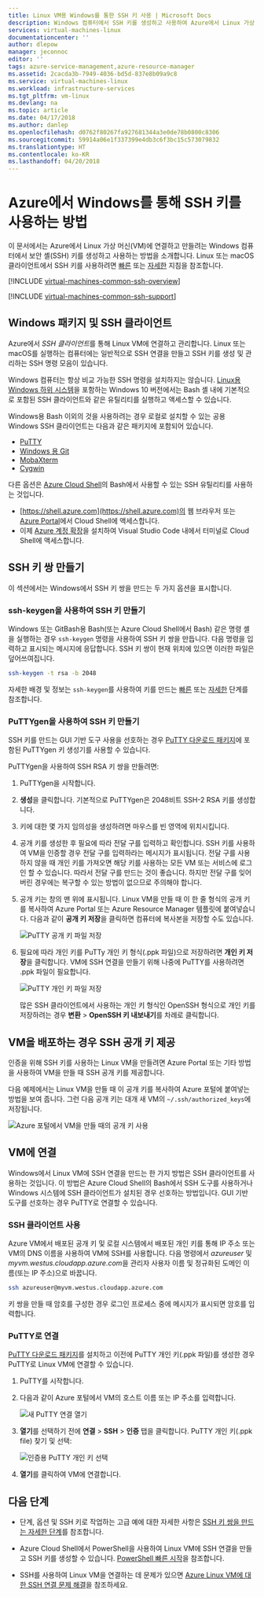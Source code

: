 ```yaml
---
title: Linux VM용 Windows를 통한 SSH 키 사용 | Microsoft Docs
description: Windows 컴퓨터에서 SSH 키를 생성하고 사용하여 Azure에서 Linux 가상 머신에 연결하는 방법에 대해 알아봅니다.
services: virtual-machines-linux
documentationcenter: ''
author: dlepow
manager: jeconnoc
editor: ''
tags: azure-service-management,azure-resource-manager
ms.assetid: 2cacda3b-7949-4036-bd5d-837e8b09a9c8
ms.service: virtual-machines-linux
ms.workload: infrastructure-services
ms.tgt_pltfrm: vm-linux
ms.devlang: na
ms.topic: article
ms.date: 04/17/2018
ms.author: danlep
ms.openlocfilehash: d0762f80267fa927681344a3e0de78b0800c8306
ms.sourcegitcommit: 59914a06e1f337399e4db3c6f3bc15c573079832
ms.translationtype: HT
ms.contentlocale: ko-KR
ms.lasthandoff: 04/20/2018
---
```

# <a name="how-to-use-ssh-keys-with-windows-on-azure"></a>Azure에서 Windows를 통해 SSH 키를 사용하는 방법

이 문서에서는 Azure에서 Linux 가상 머신(VM)에 연결하고 만들려는 Windows 컴퓨터에서 보안 셸(SSH) 키를 생성하고 사용하는 방법을 소개합니다. Linux 또는 macOS 클라이언트에서 SSH 키를 사용하려면 [빠른](mac-create-ssh-keys.md) 또는 [자세한](create-ssh-keys-detailed.md) 지침을 참조합니다.

[!INCLUDE [virtual-machines-common-ssh-overview](../../../includes/virtual-machines-common-ssh-overview.md)]

[!INCLUDE [virtual-machines-common-ssh-support](../../../includes/virtual-machines-common-ssh-support.md)]

## <a name="windows-packages-and-ssh-clients"></a>Windows 패키지 및 SSH 클라이언트
Azure에서 *SSH 클라이언트*를 통해 Linux VM에 연결하고 관리합니다. Linux 또는 macOS를 실행하는 컴퓨터에는 일반적으로 SSH 연결을 만들고 SSH 키를 생성 및 관리하는 SSH 명령 모음이 있습니다. 

Windows 컴퓨터는 항상 비교 가능한 SSH 명령을 설치하지는 않습니다. [Linux용 Windows 하위 시스템](https://docs.microsoft.com/windows/wsl/about)을 포함하는 Windows 10 버전에서는 Bash 셸 내에 기본적으로 포함된 SSH 클라이언트와 같은 유틸리티를 실행하고 액세스할 수 있습니다. 

Windows용 Bash 이외의 것을 사용하려는 경우 로컬로 설치할 수 있는 공용 Windows SSH 클라이언트는 다음과 같은 패키지에 포함되어 있습니다.

* [PuTTY](http://www.chiark.greenend.org.uk/~sgtatham/putty/)
* [Windows 용 Git](https://git-for-windows.github.io/)
* [MobaXterm](http://mobaxterm.mobatek.net/)
* [Cygwin](https://cygwin.com/)

다른 옵션은 [Azure Cloud Shell](../../cloud-shell/overview.md)의 Bash에서 사용할 수 있는 SSH 유틸리티를 사용하는 것입니다. 

* [https://shell.azure.com](https://shell.azure.com)의 웹 브라우저 또는 [Azure Portal](https://portal.azure.com)에서 Cloud Shell에 액세스합니다. 
* 이제 [Azure 계정 확장](https://marketplace.visualstudio.com/items?itemName=ms-vscode.azure-account)을 설치하여 Visual Studio Code 내에서 터미널로 Cloud Shell에 액세스합니다.

## <a name="create-an-ssh-key-pair"></a>SSH 키 쌍 만들기
이 섹션에서는 Windows에서 SSH 키 쌍을 만드는 두 가지 옵션을 표시합니다.

### <a name="create-ssh-keys-with-ssh-keygen"></a>ssh-keygen을 사용하여 SSH 키 만들기

Windows 또는 GitBash용 Bash(또는 Azure Cloud Shell에서 Bash) 같은 명령 셸을 실행하는 경우 `ssh-keygen` 명령을 사용하여 SSH 키 쌍을 만듭니다. 다음 명령을 입력하고 표시되는 메시지에 응답합니다. SSH 키 쌍이 현재 위치에 있으면 이러한 파일은 덮어쓰여집니다. 

```bash
ssh-keygen -t rsa -b 2048
```

자세한 배경 및 정보는 `ssh-keygen`를 사용하여 키를 만드는 [빠른](mac-create-ssh-keys.md) 또는 [자세한](create-ssh-keys-detailed.md) 단계를 참조합니다.

### <a name="create-ssh-keys-with-puttygen"></a>PuTTYgen을 사용하여 SSH 키 만들기

SSH 키를 만드는 GUI 기반 도구 사용을 선호하는 경우 [PuTTY 다운로드 패키지](http://www.chiark.greenend.org.uk/~sgtatham/putty/download.html)에 포함된 PuTTYgen 키 생성기를 사용할 수 있습니다. 

PuTTYgen을 사용하여 SSH RSA 키 쌍을 만들려면:

1. PuTTYgen을 시작합니다.

2. **생성**을 클릭합니다. 기본적으로 PuTTYgen은 2048비트 SSH-2 RSA 키를 생성합니다.

4. 키에 대한 몇 가지 임의성을 생성하려면 마우스를 빈 영역에 위치시킵니다.

5. 공개 키를 생성한 후 필요에 따라 전달 구를 입력하고 확인합니다. SSH 키를 사용하여 VM을 인증할 경우 전달 구를 입력하라는 메시지가 표시됩니다. 전달 구를 사용하지 않을 때 개인 키를 가져오면 해당 키를 사용하는 모든 VM 또는 서비스에 로그인 할 수 있습니다. 따라서 전달 구를 만드는 것이 좋습니다. 하지만 전달 구를 잊어버린 경우에는 복구할 수 있는 방법이 없으므로 주의해야 합니다.

6. 공개 키는 창의 맨 위에 표시됩니다. Linux VM을 만들 때 이 한 줄 형식의 공개 키를 복사하여 Azure Portal 또는 Azure Resource Manager 템플릿에 붙여넣습니다. 다음과 같이 **공개 키 저장**을 클릭하면 컴퓨터에 복사본을 저장할 수도 있습니다.

    ![PuTTY 공개 키 파일 저장](./media/ssh-from-windows/save-public-key.png)

7. 필요에 따라 개인 키를 PuTTy 개인 키 형식(.ppk 파일)으로 저장하려면 **개인 키 저장**을 클릭합니다. VM에 SSH 연결을 만들기 위해 나중에 PuTTY를 사용하려면 .ppk 파일이 필요합니다.

    ![PuTTY 개인 키 파일 저장](./media/ssh-from-windows/save-ppk-file.png)

    많은 SSH 클라이언트에서 사용하는 개인 키 형식인 OpenSSH 형식으로 개인 키를 저장하려는 경우 **변환** > **OpenSSH 키 내보내기**를 차례로 클릭합니다.

## <a name="provide-ssh-public-key-when-deploying-a-vm"></a>VM을 배포하는 경우 SSH 공개 키 제공

인증을 위해 SSH 키를 사용하는 Linux VM을 만들려면 Azure Portal 또는 기타 방법을 사용하여 VM을 만들 때 SSH 공개 키를 제공합니다.

다음 예제에서는 Linux VM을 만들 때 이 공개 키를 복사하여 Azure 포털에 붙여넣는 방법을 보여 줍니다. 그런 다음 공개 키는 대개 새 VM의 `~/.ssh/authorized_keys`에 저장됩니다.

   ![Azure 포털에서 VM을 만들 때의 공개 키 사용](./media/ssh-from-windows/use-public-key-azure-portal.png)


## <a name="connect-to-your-vm"></a>VM에 연결

Windows에서 Linux VM에 SSH 연결을 만드는 한 가지 방법은 SSH 클라이언트를 사용하는 것입니다. 이 방법은 Azure Cloud Shell의 Bash에서 SSH 도구를 사용하거나 Windows 시스템에 SSH 클라이언트가 설치된 경우 선호하는 방법입니다. GUI 기반 도구를 선호하는 경우 PuTTY로 연결할 수 있습니다.  

### <a name="use-an-ssh-client"></a>SSH 클라이언트 사용
Azure VM에서 배포된 공개 키 및 로컬 시스템에서 배포된 개인 키를 통해 IP 주소 또는 VM의 DNS 이름을 사용하여 VM에 SSH를 사용합니다. 다음 명령에서 *azureuser* 및 *myvm.westus.cloudapp.azure.com*을 관리자 사용자 이름 및 정규화된 도메인 이름(또는 IP 주소)으로 바꿉니다.

```bash
ssh azureuser@myvm.westus.cloudapp.azure.com
```

키 쌍을 만들 때 암호를 구성한 경우 로그인 프로세스 중에 메시지가 표시되면 암호를 입력합니다.

### <a name="connect-with-putty"></a>PuTTY로 연결

[PuTTY 다운로드 패키지](http://www.chiark.greenend.org.uk/~sgtatham/putty/download.html)를 설치하고 이전에 PuTTY 개인 키(.ppk 파일)를 생성한 경우 PuTTY로 Linux VM에 연결할 수 있습니다.

1. PuTTY를 시작합니다.

2. 다음과 같이 Azure 포털에서 VM의 호스트 이름 또는 IP 주소를 입력합니다.

    ![새 PuTTY 연결 열기](./media/ssh-from-windows/putty-new-connection.png)

3. **열기**를 선택하기 전에 **연결** > **SSH** > **인증** 탭을 클릭합니다. PuTTY 개인 키(.ppk file) 찾기 및 선택:

    ![인증용 PuTTY 개인 키 선택](./media/ssh-from-windows/putty-auth-dialog.png)

4. **열기**를 클릭하여 VM에 연결합니다.

## <a name="next-steps"></a>다음 단계

* 단계, 옵션 및 SSH 키로 작업하는 고급 예에 대한 자세한 사항은 [SSH 키 쌍을 만드는 자세한 단계](create-ssh-keys-detailed.md)를 참조합니다.

* Azure Cloud Shell에서 PowerShell을 사용하여 Linux VM에 SSH 연결을 만들고 SSH 키를 생성할 수 있습니다. [PowerShell 빠른 시작](../../cloud-shell/quickstart-powershell.md#ssh)을 참조합니다.

* SSH를 사용하여 Linux VM을 연결하는 데 문제가 있으면 [Azure Linux VM에 대한 SSH 연결 문제 해결](troubleshoot-ssh-connection.md?toc=%2fazure%2fvirtual-machines%2flinux%2ftoc.json)을 참조하세요.
